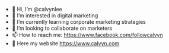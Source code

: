 - 👋 Hi, I’m @calvynlee
- 👀 I’m interested in digital marketing
- 🌱 I’m currently learning corporate marketing strategies
- 💞️ I’m looking to collaborate on marketers
- 📫 How to reach me: https://www.facebook.com/followcalvyn
- 👀 Here my website https://www.calvyn.com

<!---
calvynlee/calvynlee is a ✨ special ✨ repository because its `README.md` (this file) appears on your GitHub profile.
You can click the Preview link to take a look at your changes.
--->
